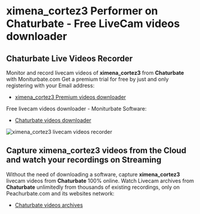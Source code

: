 # ximena_cortez3 Performer on Chaturbate - Free LiveCam videos downloader

## Chaturbate Live Videos Recorder

Monitor and record livecam videos of **ximena_cortez3** from **Chaturbate** with Moniturbate.com
Get a premium trial for free by just and only registering with your Email address:
* [ximena_cortez3 Premium videos downloader](https://moniturbate.com/request-demo-licence-key.html)

Free livecam videos downloader - Moniturbate Software:
* [Chaturbate videos downloader](https://moniturbate.com/moniturbate-download-software.html)

![ximena_cortez3 livecam videos recorder](https://peachurnet.com/templates/moniturbate-software.png)


## Capture ximena_cortez3 videos from the Cloud and watch your recordings on Streaming

Without the need of downloading a software, capture **ximena_cortez3** livecam videos from **Chaturbate** 100% online.
Watch Livecam archives from **Chaturbate** unlimitedly from thousands of existing recordings, only on Peachurbate.com and its websites network:
* [Chaturbate videos archives](https://peachurnet.com/)